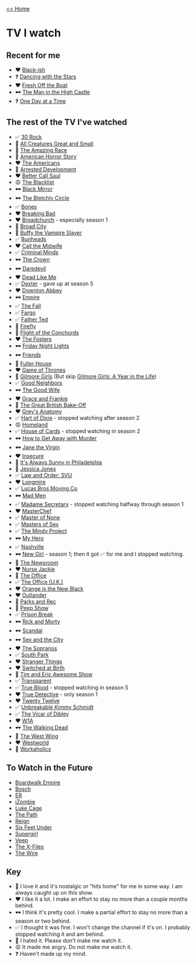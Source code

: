 [<< Home](../README.md)

# TV I watch 

## Recent for me 

- ❤️ [Black-ish](http://www.imdb.com/title/tt3487356/?ref_=nv_sr_1)
- ❓ [Dancing with the Stars](http://www.imdb.com/title/tt0463398/?ref_=nv_sr_1)
- ❤️ [Fresh Off the Boat](http://www.imdb.com/title/tt3551096/?ref_=nv_sr_1)
- 🕶 [The Man in the High Castle](http://www.imdb.com/title/tt1740299/?ref_=nv_sr_1)
- ❓ [One Day at a Time](http://www.imdb.com/title/tt5339440/?ref_=nv_sr_1)

## The rest of the TV I've watched 

- ✅ [30 Rock](http://www.imdb.com/title/tt0496424/?ref_=nv_sr_1)
- 💖 [All Creatures Great and Small](http://www.imdb.com/title/tt0075472/?ref_=nv_sr_1)
- 🤢 [The Amazing Race](http://www.imdb.com/title/tt0285335/) 
- 🤢 [American Horror Story](http://www.imdb.com/title/tt1844624/?ref_=nv_sr_1)
- ❤️ [The Americans](http://www.imdb.com/title/tt2149175/?ref_=nv_sr_1)
- 🤢 [Arrested Development](http://www.imdb.com/title/tt0367279/?ref_=nv_sr_1)
- ❤️ [Better Call Saul](http://www.imdb.com/title/tt3032476/?ref_=nv_sr_1)
- 😡 [The Blacklist](http://www.imdb.com/title/tt2741602/)
- 🕶 [Black Mirror](http://www.imdb.com/title/tt2085059/)
- 🕶 [The Bletchly Circle](http://www.imdb.com/title/tt2275990/?ref_=nv_sr_2)
- ✅ [Bones](http://www.imdb.com/title/tt0460627/?ref_=fn_al_tt_1)
- ❤️ [Breaking Bad](http://www.imdb.com/title/tt0903747/?ref_=nv_sr_1) 
- ❤️ [Broadchurch](http://www.imdb.com/title/tt2249364/?ref_=nv_sr_2) - especially season 1
- 💖 [Broad City](http://www.imdb.com/title/tt2578560/?ref_=nv_sr_1)
- 💖 [Buffy the Vampire Slayer](http://www.imdb.com/title/tt0118276/?ref_=nv_sr_1) 
- ✅ [Bunheads](http://www.imdb.com/title/tt2006848/?ref_=nv_sr_1)
- ❤️ [Call the Midwife](http://www.imdb.com/title/tt1983079/?ref_=nv_sr_1)
- ✅ [Criminal Minds](http://www.imdb.com/title/tt0452046/?ref_=nv_sr_1) 
- 🕶 [The Crown](http://www.imdb.com/title/tt4786824/)
- 🕶 [Daredevil](http://www.imdb.com/title/tt3322312/?ref_=nv_sr_1)
- ❤️ [Dead Like Me](http://www.imdb.com/title/tt0348913/?ref_=nv_sr_1) 
- ✅ [Dexter](http://www.imdb.com/title/tt0773262/?ref_=nv_sr_1) - gave up at season 5
- ❤️ [Downton Abbey](http://www.imdb.com/title/tt1606375/?ref_=nv_sr_1)
- 🕶 [Empire](http://www.imdb.com/title/tt3228904/)
- ✅ [The Fall](http://www.imdb.com/title/tt2294189/?ref_=nv_sr_1)
- ✅ [Fargo](http://www.imdb.com/title/tt2802850/?ref_=nv_sr_1)
- ✅ [Father Ted](http://www.imdb.com/title/tt0111958/?ref_=tt_rec_tt) 
- 💖 [Firefly](http://www.imdb.com/title/tt0303461/?ref_=nv_sr_2)
- 💖 [Flight of the Conchords](http://www.imdb.com/title/tt0863046/?ref_=nv_sr_2) 
- ❤️ [The Fosters](http://www.imdb.com/title/tt2262532/) 
- 🕶 [Friday Night Lights](http://www.imdb.com/title/tt0758745/?ref_=nv_sr_1) 
- 🕶 [Friends](http://www.imdb.com/title/tt0108778/?ref_=nv_sr_1) 
- 🤢 [Fuller House](http://www.imdb.com/title/tt3986586/?ref_=nv_sr_1)
- ❤️ [Game of Thrones](http://www.imdb.com/title/tt0944947/) 
- 💖 [Gilmore Girls](http://www.imdb.com/title/tt0238784/?ref_=nv_sr_1) (But skip [Gilmore Girls: A Year in the Life](http://www.imdb.com/title/tt5435008/))
- ✅ [Good Neighbors](http://www.imdb.com/title/tt0075511/?ref_=nv_sr_1) 
- 🕶 [The Good Wife](http://www.imdb.com/title/tt1442462) 
- ❤️ [Grace and Frankie](http://www.imdb.com/title/tt3609352/?ref_=nv_sr_1)
- 💖 [The Great British Bake-Off](http://www.imdb.com/title/tt1877368/?ref_=nv_sr_1)
- ❤️ [Grey's Anatomy](http://www.imdb.com/title/tt0413573/?ref_=nv_sr_1) 
- ✅ [Hart of Dixie](http://www.imdb.com/title/tt1832979/?ref_=fn_al_tt_1) - stopped watching after season 2
- 😡 [Homeland](http://www.imdb.com/title/tt1796960/?ref_=nv_sr_1)
- ✅ [House of Cards](http://www.imdb.com/title/tt1856010/?ref_=nv_sr_1) - stopped watching in season 2
- 🕶 [How to Get Away with Murder](http://www.imdb.com/title/tt3205802/?ref_=nv_sr_1)
- 🕶 [Jane the Virgin](http://www.imdb.com/title/tt3566726/?ref_=nv_sr_1) 
- ❤️ [Insecure](http://www.imdb.com/title/tt5024912/?ref_=nv_sr_1) 
- 🤢 [It's Always Sunny in Philadelphia](http://www.imdb.com/title/tt0472954/?ref_=nv_sr_1)
- 💖 [Jessica Jones](http://www.imdb.com/title/tt2357547/?ref_=nv_sr_1)
- ✅ [Law and Order: SVU](http://www.imdb.com/title/tt0203259/?ref_=fn_al_tt_2)
- ❤️ [Longmire](http://www.imdb.com/title/tt1836037/?ref_=nv_sr_1)
- ✅ [Lucas Bros Moving Co](http://www.imdb.com/title/tt3042900/?ref_=nv_sr_1) 
- 🕶 [Mad Men](http://www.imdb.com/title/tt0804503/?ref_=nv_sr_1)  
- ✅ [Madame Secretary](http://www.imdb.com/title/tt3501074/?ref_=nv_sr_1) - stopped watching halfway through season 1
- ❤️ [MasterChef](http://www.imdb.com/title/tt1694423/?ref_=nv_sr_1)
- ✅ [Master of None](http://www.imdb.com/title/tt4635276/)
- ✅ [Masters of Sex](http://www.imdb.com/title/tt2137109/)
- ✅ [The Mindy Project](http://www.imdb.com/title/tt2211129/?ref_=nv_sr_2)
- 🕶 [My Hero](http://www.imdb.com/title/tt0233084/?ref_=nv_sr_1) 
- ✅ [Nashville](http://www.imdb.com/title/tt2281375/?ref_=nv_sr_1) 
- 🕶 [New Girl](http://www.imdb.com/title/tt1826940/?ref_=nv_sr_1) - season 1; then it got ✅ for me and I stopped watching. 
- 💖 [The Newsroom](http://www.imdb.com/title/tt1870479/?ref_=nv_sr_1) 
- ❤️ [Nurse Jackie](http://www.imdb.com/title/tt1190689/?ref_=nv_sr_1) 
- 💖 [The Office](http://www.imdb.com/title/tt0386676/?ref_=nv_sr_1) 
- ✅ [The Office (U.K.)](http://www.imdb.com/title/tt0290978/?ref_=tt_rec_tt) 
- ❤️ [Orange is the New Black](http://www.imdb.com/title/tt2372162/?ref_=nv_sr_1) 
- ❤️ [Outlander](http://www.imdb.com/title/tt3006802/?ref_=nv_sr_1) 
- 💖 [Parks and Rec](http://www.imdb.com/title/tt1266020/?ref_=nv_sr_1)
- 🤢 [Peep Show](http://www.imdb.com/title/tt0387764/?ref_=nv_sr_1)
- ✅ [Prison Break](http://www.imdb.com/title/tt0455275/?ref_=nv_sr_1)
- 🕶 [Rick and Morty](http://www.imdb.com/title/tt2861424/?ref_=nv_sr_1)
- 🕶 [Scandal](http://www.imdb.com/title/tt1837576/?ref_=nv_sr_1)
- 🕶 [Sex and the City](http://www.imdb.com/title/tt0159206/?ref_=nv_sr_1) 
- ❤️ [The Sopranos](http://www.imdb.com/title/tt0141842/?ref_=fn_al_tt_1) 
- ✅ [South Park](http://www.imdb.com/title/tt0121955/?ref_=nv_sr_1) 
- ❤️ [Stranger Things](http://www.imdb.com/title/tt4574334/)
- ❤️ [Switched at Birth](http://www.imdb.com/title/tt1758772/?ref_=nv_sr_1) 
- 🤢 [Tim and Eric Awesome Show](http://www.imdb.com/title/tt0912343/?ref_=nv_sr_2)
- ✅ [Transparent](http://www.imdb.com/title/tt3502262/?ref_=nv_sr_1)
- ✅ [True Blood](http://www.imdb.com/title/tt0844441/?ref_=nv_sr_1) - stopped watching in season 5
- ❤️ [True Detective](http://www.imdb.com/title/tt2356777/?ref_=nv_sr_1) - only season 1
- ❤️ [Twenty Twelve](http://www.imdb.com/title/tt1861225/?ref_=nv_sr_2)
- ✅ [Unbreakable Kimmy Schmidt](http://www.imdb.com/title/tt3339966/)
- ✅ [The Vicar of Dibley](http://www.imdb.com/title/tt0233084/?ref_=nv_sr_1)
- ❤️ [W1A](http://www.imdb.com/title/tt3610926/?ref_=fn_al_tt_1) 
- 🕶 [The Walking Dead](http://www.imdb.com/title/tt1520211/?ref_=nv_sr_1) 
- 💖 [The West Wing](http://www.imdb.com/title/tt0200276/?ref_=nv_sr_1) 
- ❤️ [Westworld](http://www.imdb.com/title/tt0475784/?ref_=nv_sr_1) 
- 🤢 [Workaholics](http://www.imdb.com/title/tt1610527/?ref_=nv_sr_1)

## To Watch in the Future
- [Boardwalk Empire](http://www.imdb.com/title/tt0979432/?ref_=nv_sr_1)
- [Bosch](http://www.imdb.com/title/tt3502248/?ref_=nv_sr_1)
- [ER](http://www.imdb.com/title/tt0108757/?ref_=nv_sr_4)
- [iZombie](http://www.imdb.com/title/tt3501584/?ref_=nv_sr_1)
- [Luke Cage](http://www.imdb.com/title/tt3322314/?ref_=nv_sr_1)
- [The Path](http://www.imdb.com/title/tt4789576/?ref_=nv_sr_1) 
- [Reign](http://www.imdb.com/title/tt2710394/?ref_=nv_sr_1)
- [Six Feet Under](http://www.imdb.com/title/tt0248654/?ref_=nv_sr_1)
- [Supergirl](http://www.imdb.com/title/tt4016454/?ref_=nv_sr_1)
- [Veep](http://www.imdb.com/title/tt1759761/?ref_=nv_sr_1) 
- [The X-Files](http://www.imdb.com/title/tt0106179/?ref_=nv_sr_2)
- [The Wire](http://www.imdb.com/title/tt0306414/?ref_=nv_sr_1)

## Key 
- 💖 I love it and it's nostalgic or "hits home" for me in some way. I am always caught up on this show. 
- ❤️ I like it a lot. I make an effort to stay no more than a couple months behind. 
- 🕶 I think it's pretty cool. I make a partial effort to stay no more than a season or two behind. 
- ✅ I thought it was fine. I won't change the channel if it's on. I probably stopped watching it and am behind. 
- 🤢 I hated it. Please don't make me watch it. 
- 😡 It made me angry. Do not make me watch it. 
- ❓ Haven't made up my mind. 
